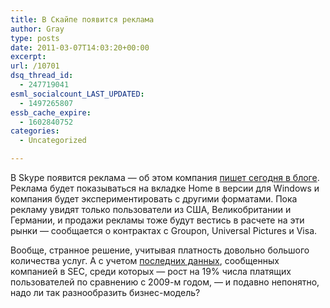 ```yaml
---
title: В Скайпе появится реклама
author: Gray
type: posts
date: 2011-03-07T14:03:20+00:00
excerpt:
url: /10701
dsq_thread_id:
  - 247719041
esml_socialcount_LAST_UPDATED:
  - 1497265807
essb_cache_expire:
  - 1602840752
categories:
  - Uncategorized

---
```








В Skype появится реклама — об этом компания [пишет сегодня в блоге][1]. Реклама будет показываться на вкладке Home в версии для Windows и компания будет экспериментировать с другими форматами. Пока рекламу увидят только пользователи из США, Великобритании и Германии, и продажи рекламы тоже будут вестись в расчете на эти рынки — сообщается о контрактах с Groupon, Universal Pictures и Visa.

Вообще, странное решение, учитывая платность довольно большого количества услуг. А с учетом [последних данных][2], сообщенных компанией в SEC, среди которых — рост на 19% числа платящих пользователей по сравнению с 2009-м годом, — и подавно непонятно, надо ли так разнообразить бизнес-модель?

 [1]: http://blogs.skype.com/en/2011/03/advertising.html?cm_mmc=PXTW%7C0700_B6-_-advertising-20110307
 [2]: http://techcrunch.com/2011/03/07/skype-revenue-up-20-percent-to-860m-in-2010-paid-users-up-19-percent/